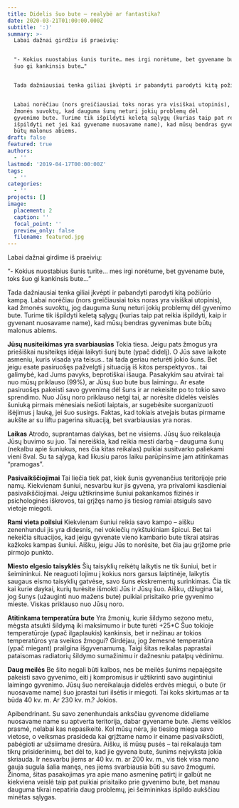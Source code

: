 ```yaml
---
title: Didelis šuo bute – realybė ar fantastika?
date: 2020-03-21T01:00:00.000Z
subtitle: ':)'
summary: >-
  Labai dažnai girdžiu iš praeivių:


  "- Kokius nuostabius šunis turite… mes irgi norėtume, bet gyvename bute, toks
  šuo gi kankinsis bute…"


  Tada dažniausiai tenka giliai įkvėpti ir pabandyti parodyti kitą požiūrio kampą.


  Labai norėčiau (nors greičiausiai toks noras yra visiškai utopinis), kad
  žmonės suvoktų, kad dauguma šunų neturi jokių problemų dėl
  gyvenimo bute. Turime tik išpildyti keletą sąlygų (kurias taip pat reikia
  išpildyti net jei kai gyvename nuosavame name), kad mūsų bendras gyvenimas bute
  būtų malonus abiems.
draft: false
featured: true
authors:
  - ''
lastmod: '2019-04-17T00:00:00Z'
tags:
  - ''
categories:
  - ''
projects: []
image:
  placement: 2
  caption: ''
  focal_point: ''
  preview_only: false
  filename: featured.jpg
---
```

Labai dažnai girdime iš praeivių:

“- Kokius nuostabius šunis turite… mes irgi norėtume, bet gyvename bute, toks šuo gi kankinsis bute…”

Tada dažniausiai tenka giliai įkvėpti ir pabandyti parodyti kitą požiūrio kampą.
Labai norėčiau (nors greičiausiai toks noras yra visiškai utopinis), kad žmonės suvoktų, jog dauguma šunų neturi jokių problemų dėl gyvenimo bute. Turime tik išpildyti keletą sąlygų (kurias taip pat reikia išpildyti, kaip ir gyvenant nuosavame name), kad mūsų bendras gyvenimas bute būtų malonus abiems.

**Jūsų nusiteikimas yra svarbiausias**
Tokia tiesa. Jeigu pats žmogus yra priešiškai nusiteikęs idėjai laikyti šunį bute (ypač didelį). O Jūs save laikote asmeniu, kuris visada yra teisus.. tai tada geriau neturėti jokio šuns.
Bet jeigu esate pasiruošęs pažvelgti į situaciją iš kitos perspektyvos.. tai galimybė, kad Jums pavyks, beprotiškai išauga.
Pasakykim sau atvirai: tai nuo mūsų priklauso (99%), ar Jūsų šuo bute bus laimingu. Ar esate pasiruošęs pakeisti savo gyvenimą dėl šuns ir ar nekeisite po to tokio savo sprendimo.
Nuo Jūsų noro priklauso netgi tai, ar norėsite didelės veislės šuniuką pirmais mėnesiais nešioti laiptais, ar sugebėsite suorganizuoti išėjimus į lauką, jei šuo susirgs. Faktas, kad tokiais atvejais butas pirmame aukšte ar su liftu pagerina situaciją, bet svarbiausias yra noras.

**Laikas**
Atrodo, suprantamas dalykas, bet ne visiems. Jūsų šuo reikalauja Jūsų buvimo su juo.
Tai nereiškia, kad reikia mesti darbą – dauguma šunų (nekalbu apie šuniukus, nes čia kitas reikalas) puikiai susitvarko paliekami vieni 8val. Su ta sąlyga, kad likusiu paros laiku parūpinsime jam atitinkamas “pramogas”.

**Pasivaikščiojimai**
Tai liečia tiek pat, kiek šunis gyvenančius teritorijoje prie namų. Kiekvienam šuniui, nesvarbu kur jis gyvena, yra privalomi kasdieniai pasivaikščiojimai. Jeigu užtikrinsime šuniui pakankamos fizinės ir psichologinės iškrovos, tai grįžęs namo jis tiesiog ramiai atsiguls savo vietoje miegoti.

**Rami vieta poilsiui**
Kiekvienam šuniui reikia savo kampo – aišku zenenhundui jis yra didesnis, nei vokiečių nykštukiniam špicui. Bet tai nekeičia situacijos, kad jeigu gyvenate vieno kambario bute tikrai atsiras kažkoks kampas šuniui. Aišku, jeigu Jūs to norėsite, bet čia jau grįžome prie pirmojo punkto.

**Miesto elgesio taisyklės**
Šių taisyklių reikėtų laikytis ne tik šuniui, bet ir šeimininkui. Ne reaguoti lojimu į kokius nors garsus laiptinėje, laikytis saugaus eismo taisyklių gatvėse, savo šuns ekskrementų surinkimas. Čia tik kai kurie daykai, kurių turėsite išmokti Jūs ir Jūsų šuo. Aišku, džiugina tai, jog šunys (užauginti nuo mažens bute) puikiai prisitaiko prie gyvenimo mieste. Viskas priklauso nuo Jūsų noro.

**Atitinkama temperatūra bute**
Yra žmonių, kurie šildymo sezono metu, mėgsta atsukti šildymą iki maksimumo ir bute turėti +25*C Šuo tokioje temperatūroje (ypač ilgaplaukis) kankinsis, bet ir nežinau ar tokios temperatūros yra sveikos žmogui? Girdėjau, jog žemesnė temperatūra (ypač miegant) prailgina išgyvenamumą. Taigi šitas reikalas paprastai pataisomas radiatorių šildymo sumažinimu ir dažnesniu patalpų vėdinimu.

**Daug meilės**
Be šito negali būti kalbos, nes be meilės šunims nepajėgsite pakeisti savo gyvenimo, eiti į kompromisus ir užtikrinti savo augintiniui laimingo gyvenimo. Jūsų šuo nereikalauja didelės erdvės miegui, o bute (ir nuosavame name) šuo įprastai turi ilsėtis ir miegoti. Tai koks skirtumas ar ta būda 40 kv. m. Ar 230 kv. m.? Jokios.

Apibendrinant. Su savo zenenhundais anksčiau gyvenome dideliame nuosavame name su aptverta teritorija, dabar gyvename bute. Jiems veiklos prasmė, nelabai kas nepasikeitė. Kol mūsų nėra, jie tiesiog miega savo vietose, o veiksmas prasideda kai grįžtame namo ir einame pasivaiksčioti, pabėgioti ar užsiimame dresūra. Aišku, iš mūsų pusės – tai reikalauja tam tikrų prisiderinimų, bet dėl to, kad jie gyvena bute, šunims neįvyksta jokia skriauda. Ir nesvarbu jiems ar 40 kv. m. ar 200 kv. m., vis tiek visa mano gauja sugula šalia manęs, nes jiems svarbiausia būti su savo žmogumi.
Žinoma, šitas pasakojimas yra apie mano asmeninę patirtį ir galbūt ne kiekviena veislė taip pat puikiai prisitaiko prie gyvenimo bute, bet manau dauguma tikrai nepatiria daug problemų, jei šeimininkas išpildo aukščiau minėtas sąlygas.

